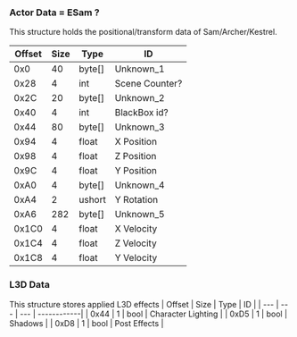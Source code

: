 ### Actor Data  = ESam ?
This structure holds the positional/transform data of Sam/Archer/Kestrel.

| Offset | Size | Type | ID |
| --- | --- | --- | ------------|
| 0x0 | 40 | byte[] | Unknown_1 |
| 0x28 | 4 | int | Scene Counter? |
| 0x2C | 20 | byte[] | Unknown_2 |
| 0x40 | 4 | int | BlackBox id? |
| 0x44 | 80 | byte[] | Unknown_3 |
| 0x94 | 4 | float | X Position |
| 0x98 | 4 | float | Z Position |
| 0x9C | 4 | float | Y Position |
| 0xA0 | 4 | byte[] | Unknown_4 |
| 0xA4 | 2 | ushort | Y Rotation |
| 0xA6 | 282 | byte[] | Unknown_5 |
| 0x1C0 | 4 | float | X Velocity |
| 0x1C4 | 4 | float | Z Velocity |
| 0x1C8 | 4 | float | Y Velocity |




### L3D Data
This structure stores applied L3D effects
| Offset | Size | Type | ID |
| --- | --- | --- | ------------|
| 0x44 | 1 | bool | Character Lighting |
| 0xD5 | 1 | bool | Shadows |
| 0xD8 | 1 | bool | Post Effects |
